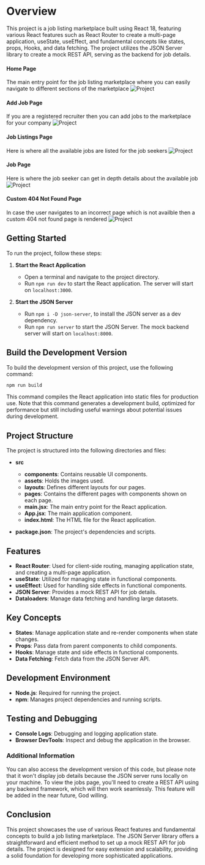# Overview
This project is a job listing marketplace built using React 18, featuring various React features such as React Router to create a multi-page application, useState, useEffect, and fundamental concepts like states, props, Hooks, and data fetching. The project utilizes the JSON Server library to create a mock REST API, serving as the backend for job details.

#### Home Page
The main entry point for the job listing marketplace where you can easily navigate to different sections of the marketplace
![Project](./src/assets/project-screenshots/Home-Page.png)

#### Add Job Page
If you are a registered recruiter then you can add jobs to the marketplace for your company
![Project](./src/assets/project-screenshots/Add-Job-Page.png)

#### Job Listings Page
Here is where all the available jobs are listed for the job seekers
![Project](./src/assets/project-screenshots/Job-Listing-Page.png)

#### Job Page
Here is where the job seeker can get in depth details about the available job
![Project](./src/assets/project-screenshots/Jobs-Page.png)

#### Custom 404 Not Found Page
In case the user navigates to an incorrect page which is not availble then a custom 404 not found page is rendered
![Project](./src/assets/project-screenshots/Not-Found-Page.png)

## Getting Started
To run the project, follow these steps:

1. **Start the React Application**
   - Open a terminal and navigate to the project directory.
   - Run `npm run dev` to start the React application. The server will start on `localhost:3000`.

2. **Start the JSON Server**
   - Run `npm i -D json-server`, to install the JSON server as a dev dependency.
   - Run `npm run server` to start the JSON Server. The mock backend server will start on `localhost:8000`.

## Build the Development Version
To build the development version of this project, use the following command:
```bash
npm run build
```
This command compiles the React application into static files for production use. Note that this command generates a development build, optimized for performance but still including useful warnings about potential issues during development.

## Project Structure
The project is structured into the following directories and files:

- **src**
  - **components**: Contains reusable UI components.
  - **assets**: Holds the images used.
  - **layouts**: Defines different layouts for our pages.
  - **pages**: Contains the different pages with components shown on each page.
  - **main.jsx**: The main entry point for the React application.
  - **App.jsx**: The main application component.
  - **index.html**: The HTML file for the React application.

- **package.json**: The project's dependencies and scripts.

## Features
- **React Router**: Used for client-side routing, managing application state, and creating a multi-page application.
- **useState**: Utilized for managing state in functional components.
- **useEffect**: Used for handling side effects in functional components.
- **JSON Server**: Provides a mock REST API for job details.
- **Dataloaders**: Manage data fetching and handling large datasets.

## Key Concepts
- **States**: Manage application state and re-render components when state changes.
- **Props**: Pass data from parent components to child components.
- **Hooks**: Manage state and side effects in functional components.
- **Data Fetching**: Fetch data from the JSON Server API.

## Development Environment
- **Node.js**: Required for running the project.
- **npm**: Manages project dependencies and running scripts.

## Testing and Debugging
- **Console Logs**: Debugging and logging application state.
- **Browser DevTools**: Inspect and debug the application in the browser.

### Additional Information
You can also access the development version of this code, but please note that it won't display job details because the JSON server runs locally on your machine. To view the jobs page, you'll need to create a REST API using any backend framework, which will then work seamlessly. This feature will be added in the near future, God willing.

## Conclusion
This project showcases the use of various React features and fundamental concepts to build a job listing marketplace. The JSON Server library offers a straightforward and efficient method to set up a mock REST API for job details. The project is designed for easy extension and scalability, providing a solid foundation for developing more sophisticated applications.